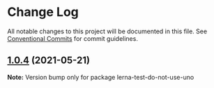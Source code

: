 # Change Log

All notable changes to this project will be documented in this file.
See [Conventional Commits](https://conventionalcommits.org) for commit guidelines.

## [1.0.4](https://github.com/uwinkler/lerna-test/compare/v1.0.3...v1.0.4) (2021-05-21)

**Note:** Version bump only for package lerna-test-do-not-use-uno
